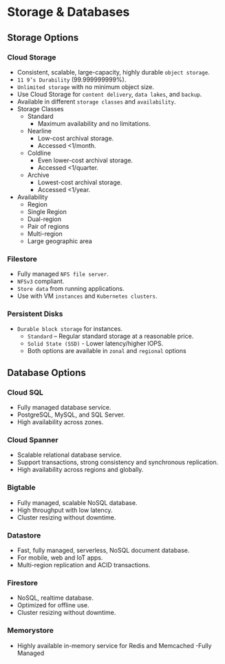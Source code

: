# Storage & Databases

## Storage Options

### Cloud Storage

- Consistent, scalable, large-capacity, highly durable `object storage`.
- `11 9’s Durability` (99.999999999%).
- `Unlimited storage` with no minimum object size.
- Use Cloud Storage for `content delivery`, `data lakes`, and `backup`.
- Available in different `storage classes` and `availability`.
- Storage Classes
    - Standard
        - Maximum availability and no limitations.
    - Nearline
        - Low-cost archival storage.
        - Accessed <1/month.
    - Coldline
        - Even lower-cost archival storage.
        - Accessed <1/quarter.
    - Archive
        - Lowest-cost archival storage.
        - Accessed <1/year.
- Availability
    - Region
    - Single Region 
    - Dual-region
    - Pair of regions 
    - Multi-region
    - Large geographic area 

### Filestore

- Fully managed `NFS file server`.
- `NFSv3` compliant.
- `Store data` from running applications.
- Use with VM `instances` and `Kubernetes clusters`.

### Persistent Disks

- `Durable block storage` for instances.
    - `Standard` – Regular standard storage at a reasonable price.
    - `Solid State (SSD)` - Lower latency/higher IOPS.
    - Both options are available in `zonal` and `regional` options

## Database Options

### Cloud SQL

- Fully managed database service.
- PostgreSQL, MySQL, and SQL Server.
- High availability across zones.

### Cloud Spanner

- Scalable relational database service.
- Support transactions, strong consistency and synchronous replication.
- High availability across regions and globally.

### Bigtable

- Fully managed, scalable NoSQL database.
- High throughput with low latency.
- Cluster resizing without downtime. 

### Datastore

- Fast, fully managed, serverless, NoSQL document database.
- For mobile, web and IoT apps.
- Multi-region replication and ACID transactions. 

### Firestore

- NoSQL, realtime database.
- Optimized for offline use.
- Cluster resizing without downtime. 

### Memorystore

- Highly available in-memory service for Redis and Memcached
-Fully Managed 
